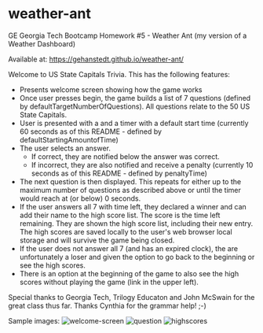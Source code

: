# weather-ant
GE Georgia Tech Bootcamp Homework #5 - Weather Ant (my version of a Weather Dashboard)

Available at:  https://gehanstedt.github.io/weather-ant/

Welcome to US State Capitals Trivia.  This has the following features:
- Presents welcome screen showing how the game works
- Once user presses begin, the game builds a list of 7 questions (defined by defaultTargetNumberOfQuestions).  All questions relate to the 50 US State Capitals.
- User is presented with a and a timer with a default start time (currently 60 seconds as of this README - defined by defaultStartingAmountofTime)
- The user selects an answer. 
    - If correct, they are notified below the answer was correct.
    - If incorrect, they are also notified and receive a penalty (currently 10   seconds as of this README - defined by penaltyTime)
- The next question is then displayed.  This repeats for either up to the maximum number of questions as described above or until the timer would reach at (or below) 0 seconds.
- If the user answers all 7 with time left, they declared a winner and can add their name to the high score list.  The score is the time left remaining.  They are shown the high score list, including their new entry.  The high scores are saved locally to the user's web browser local storage and will survive the game being closed.
- If the user does not answer all 7 (and has an expired clock), the are unfortunately a loser and given the option to go back to the beginning or see the high scores.
- There is an option at the beginning of the game to also see the high scores without playing the game (link in the upper left).

Special thanks to Georgia Tech, Trilogy Educaton and John McSwain for the great class thus far.  Thanks Cynthia for the grammar help!  ;-)

Sample images:
![welcome-screen](https://github.com/gehanstedt/us-state-capitals-trivia/blob/main/images/welcome.jpg)
![question](https://github.com/gehanstedt/us-state-capitals-trivia/blob/main/images/question.jpg)
![highscores](https://github.com/gehanstedt/us-state-capitals-trivia/blob/main/images/highscores.jpg)
